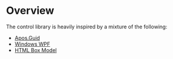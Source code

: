 # Overview

The control library is heavily inspired by a mixture of the following:

* [Apos.Guid](https://github.com/Apostolique/Apos.Gui)
* [Windows WPF](https://learn.microsoft.com/en-us/dotnet/desktop/wpf/controls)
* [HTML Box Model](https://developer.mozilla.org/en-US/docs/Learn/CSS/Building_blocks/The_box_model)